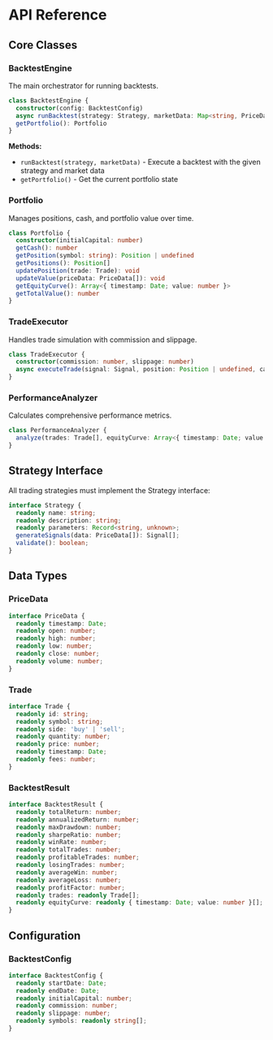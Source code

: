 # API Reference

## Core Classes

### BacktestEngine

The main orchestrator for running backtests.

```typescript
class BacktestEngine {
  constructor(config: BacktestConfig)
  async runBacktest(strategy: Strategy, marketData: Map<string, PriceData[]>): Promise<BacktestResult>
  getPortfolio(): Portfolio
}
```

**Methods:**

- `runBacktest(strategy, marketData)` - Execute a backtest with the given strategy and market data
- `getPortfolio()` - Get the current portfolio state

### Portfolio

Manages positions, cash, and portfolio value over time.

```typescript
class Portfolio {
  constructor(initialCapital: number)
  getCash(): number
  getPosition(symbol: string): Position | undefined
  getPositions(): Position[]
  updatePosition(trade: Trade): void
  updateValue(priceData: PriceData[]): void
  getEquityCurve(): Array<{ timestamp: Date; value: number }>
  getTotalValue(): number
}
```

### TradeExecutor

Handles trade simulation with commission and slippage.

```typescript
class TradeExecutor {
  constructor(commission: number, slippage: number)
  async executeTrade(signal: Signal, position: Position | undefined, cash: number): Promise<Trade | null>
}
```

### PerformanceAnalyzer

Calculates comprehensive performance metrics.

```typescript
class PerformanceAnalyzer {
  analyze(trades: Trade[], equityCurve: Array<{ timestamp: Date; value: number }>): BacktestResult
}
```

## Strategy Interface

All trading strategies must implement the Strategy interface:

```typescript
interface Strategy {
  readonly name: string;
  readonly description: string;
  readonly parameters: Record<string, unknown>;
  generateSignals(data: PriceData[]): Signal[];
  validate(): boolean;
}
```

## Data Types

### PriceData

```typescript
interface PriceData {
  readonly timestamp: Date;
  readonly open: number;
  readonly high: number;
  readonly low: number;
  readonly close: number;
  readonly volume: number;
}
```

### Trade

```typescript
interface Trade {
  readonly id: string;
  readonly symbol: string;
  readonly side: 'buy' | 'sell';
  readonly quantity: number;
  readonly price: number;
  readonly timestamp: Date;
  readonly fees: number;
}
```

### BacktestResult

```typescript
interface BacktestResult {
  readonly totalReturn: number;
  readonly annualizedReturn: number;
  readonly maxDrawdown: number;
  readonly sharpeRatio: number;
  readonly winRate: number;
  readonly totalTrades: number;
  readonly profitableTrades: number;
  readonly losingTrades: number;
  readonly averageWin: number;
  readonly averageLoss: number;
  readonly profitFactor: number;
  readonly trades: readonly Trade[];
  readonly equityCurve: readonly { timestamp: Date; value: number }[];
}
```

## Configuration

### BacktestConfig

```typescript
interface BacktestConfig {
  readonly startDate: Date;
  readonly endDate: Date;
  readonly initialCapital: number;
  readonly commission: number;
  readonly slippage: number;
  readonly symbols: readonly string[];
}
```